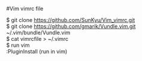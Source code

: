 #Vim vimrc file

  $ git clone https://github.com/SunKyu/Vim_vimrc.git  
  $ git clone https://github.com/gmarik/Vundle.vim.git ~/.vim/bundle/Vundle.vim  
  $ cat vimrcfile > ~/.vimrc  
  $ run vim  
  :PluginInstall (run in vim)  
